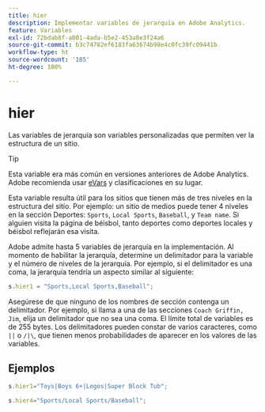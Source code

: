 ```yaml
---
title: hier
description: Implementar variables de jerarquía en Adobe Analytics.
feature: Variables
exl-id: 72bdab8f-a001-4ada-b5e2-453a8e3f24a6
source-git-commit: b3c74782ef6183fa63674b98e4c0fc39fc09441b
workflow-type: ht
source-wordcount: '185'
ht-degree: 100%

---
```


# hier

Las variables de jerarquía son variables personalizadas que permiten ver la estructura de un sitio.

>[!TIP]
>
>Esta variable era más común en versiones anteriores de Adobe Analytics. Adobe recomienda usar [eVars](evar.md) y clasificaciones en su lugar.

Esta variable resulta útil para los sitios que tienen más de tres niveles en la estructura del sitio. Por ejemplo: un sitio de medios puede tener 4 niveles en la sección Deportes: `Sports`, `Local Sports`, `Baseball`, y `Team name`. Si alguien visita la página de béisbol, tanto deportes como deportes locales y béisbol reflejarán esa visita.

Adobe admite hasta 5 variables de jerarquía en la implementación. Al momento de habilitar la jerarquía, determine un delimitador para la variable y el número de niveles de la jerarquía. Por ejemplo, si el delimitador es una coma, la jerarquía tendría un aspecto similar al siguiente:

```js
s.hier1 = "Sports,Local Sports,Baseball";
```

Asegúrese de que ninguno de los nombres de sección contenga un delimitador. Por ejemplo, si llama a una de las secciones `Coach Griffin, Jim`, elija un delimitador que no sea una coma. El límite total de variables es de 255 bytes. Los delimitadores pueden constar de varios caracteres, como `||` o `/|\`, que tienen menos probabilidades de aparecer en los valores de las variables.

## Ejemplos

```js
s.hier1="Toys|Boys 6+|Legos|Super Block Tub";
```

```js
s.hier4="Sports/Local Sports/Baseball";
```
